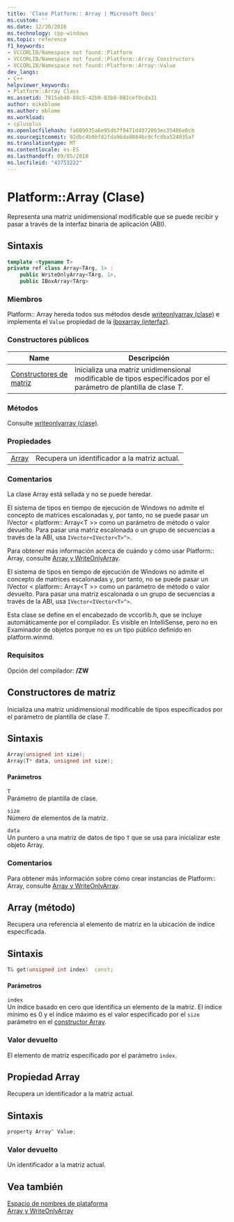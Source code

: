```yaml
---
title: 'Clase Platform:: Array | Microsoft Docs'
ms.custom: ''
ms.date: 12/30/2016
ms.technology: cpp-windows
ms.topic: reference
f1_keywords:
- VCCORLIB/Namespace not found::Platform
- VCCORLIB/Namespace not found::Platform::Array Constructors
- VCCORLIB/Namespace not found::Platform::Array::Value
dev_langs:
- C++
helpviewer_keywords:
- Platform::Array Class
ms.assetid: 7815ab40-88c5-42b0-83b8-081cef0cda31
author: mikeblome
ms.author: mblome
ms.workload:
- cplusplus
ms.openlocfilehash: fa689035a6e95db7f9471d4972063ec35486e0cb
ms.sourcegitcommit: 92dbc4b9bf82fda96da80846c9cfcdba524035af
ms.translationtype: MT
ms.contentlocale: es-ES
ms.lasthandoff: 09/05/2018
ms.locfileid: "43753222"
---
```

# <a name="platformarray-class"></a>Platform::Array (Clase)
Representa una matriz unidimensional modificable que se puede recibir y pasar a través de la interfaz binaria de aplicación (ABI).  
  
## <a name="syntax"></a>Sintaxis  
  
```cpp    
template <typename T>  
private ref class Array<TArg, 1> :   
    public WriteOnlyArray<TArg, 1>,  
    public IBoxArray<TArg>   
```  
  
### <a name="members"></a>Miembros  
 Platform:: Array hereda todos sus métodos desde [writeonlyarray (clase)](../cppcx/platform-writeonlyarray-class.md) e implementa el `Value` propiedad de la [iboxarray (interfaz)](../cppcx/platform-iboxarray-interface.md).  
  
### <a name="public-constructors"></a>Constructores públicos  
  
|Name|Descripción|  
|----------|-----------------|  
|[Constructores de matriz](#ctor)|Inicializa una matriz unidimensional modificable de tipos especificados por el parámetro de plantilla de clase *T*.|  
  
### <a name="methods"></a>Métodos  
 Consulte [writeonlyarray (clase)](../cppcx/platform-writeonlyarray-class.md).  
  
### <a name="properties"></a>Propiedades  
  
|||  
|-|-|  
|[Array](#value)|Recupera un identificador a la matriz actual.|  
  
### <a name="remarks"></a>Comentarios  
 La clase Array está sellada y no se puede heredar.  
  
 El sistema de tipos en tiempo de ejecución de Windows no admite el concepto de matrices escalonadas y, por tanto, no se puede pasar un IVector < platform:: Array\<T >> como un parámetro de método o valor devuelto. Para pasar una matriz escalonada o un grupo de secuencias a través de la ABI, usa `IVector<IVector<T>^>`.  
  
 Para obtener más información acerca de cuándo y cómo usar Platform:: Array, consulte [Array y WriteOnlyArray](../cppcx/array-and-writeonlyarray-c-cx.md).  
  
 El sistema de tipos en tiempo de ejecución de Windows no admite el concepto de matrices escalonadas y, por tanto, no se puede pasar un IVector < platform:: Array\<T >> como un parámetro de método o valor devuelto. Para pasar una matriz escalonada o un grupo de secuencias a través de la ABI, usa `IVector<IVector<T>^>`.  
  
 Esta clase se define en el encabezado de vccorlib.h, que se incluye automáticamente por el compilador. Es visible en IntelliSense, pero no en Examinador de objetos porque no es un tipo público definido en platform.winmd.  
  
### <a name="requirements"></a>Requisitos  
 Opción del compilador: **/ZW**  

 
## <a name="ctor"></a>  Constructores de matriz
Inicializa una matriz unidimensional modificable de tipos especificados por el parámetro de plantilla de clase *T*.  
  
## <a name="syntax"></a>Sintaxis  
  
```cpp  
Array(unsigned int size);  
Array(T* data, unsigned int size);    
```  
  
#### <a name="parameters"></a>Parámetros  
 `T`  
 Parámetro de plantilla de clase.  
  
 `size`  
 Número de elementos de la matriz.  
  
 `data`  
 Un puntero a una matriz de datos de tipo `T` que se usa para inicializar este objeto Array.  
  
### <a name="remarks"></a>Comentarios  
 Para obtener más información sobre cómo crear instancias de Platform:: Array, consulte [Array y WriteOnlyArray](../cppcx/array-and-writeonlyarray-c-cx.md).

## <a name="get"></a>  Array (método)
Recupera una referencia al elemento de matriz en la ubicación de índice especificada.  
  
## <a name="syntax"></a>Sintaxis  
  
```cpp    
T& get(unsigned int index)  const;  
```  
  
#### <a name="parameters"></a>Parámetros  
 `index`  
 Un índice basado en cero que identifica un elemento de la matriz. El índice mínimo es 0 y el índice máximo es el valor especificado por el `size` parámetro en el [constructor Array](#ctor).  
  
### <a name="return-value"></a>Valor devuelto  
 El elemento de matriz especificado por el parámetro `index`.  
  
## <a name="value"></a>  Propiedad Array
Recupera un identificador a la matriz actual.  
  
## <a name="syntax"></a>Sintaxis  
  
```cpp 
property Array^ Value;  
```  
  
### <a name="return-value"></a>Valor devuelto  
 Un identificador a la matriz actual.  

## <a name="see-also"></a>Vea también  
 [Espacio de nombres de plataforma](../cppcx/platform-namespace-c-cx.md)   
 [Array y WriteOnlyArray](../cppcx/array-and-writeonlyarray-c-cx.md)